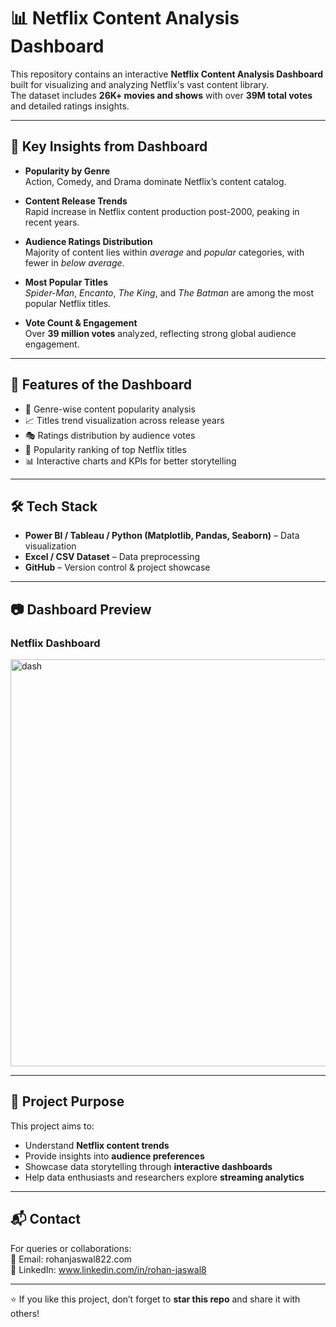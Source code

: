 # 📊 Netflix Content Analysis Dashboard

This repository contains an interactive **Netflix Content Analysis Dashboard** built for visualizing and analyzing Netflix's vast content library.  
The dataset includes **26K+ movies and shows** with over **39M total votes** and detailed ratings insights.  

---

## 🔎 Key Insights from Dashboard

- **Popularity by Genre**  
  Action, Comedy, and Drama dominate Netflix’s content catalog.  

- **Content Release Trends**  
  Rapid increase in Netflix content production post-2000, peaking in recent years.  

- **Audience Ratings Distribution**  
  Majority of content lies within *average* and *popular* categories, with fewer in *below average*.  

- **Most Popular Titles**  
  *Spider-Man*, *Encanto*, *The King*, and *The Batman* are among the most popular Netflix titles.  

- **Vote Count & Engagement**  
  Over **39 million votes** analyzed, reflecting strong global audience engagement.  

---

## 📌 Features of the Dashboard

- 📂 Genre-wise content popularity analysis  
- 📈 Titles trend visualization across release years  
- 🎭 Ratings distribution by audience votes  
- 🌟 Popularity ranking of top Netflix titles  
- 📊 Interactive charts and KPIs for better storytelling  

---

## 🛠️ Tech Stack

- **Power BI / Tableau / Python (Matplotlib, Pandas, Seaborn)** – Data visualization  
- **Excel / CSV Dataset** – Data preprocessing  
- **GitHub** – Version control & project showcase  

---

## 📷 Dashboard Preview

<h3> Netflix Dashboard</h3> <img width="1155" height="651" alt="dash" src="https://github.com/user-attachments/assets/0d118177-5b6c-4156-a26c-c2445351ba09" />

---

## 🎯 Project Purpose

This project aims to:  
- Understand **Netflix content trends**  
- Provide insights into **audience preferences**  
- Showcase data storytelling through **interactive dashboards**  
- Help data enthusiasts and researchers explore **streaming analytics**  

---

## 📬 Contact  

For queries or collaborations:  
📧 Email: rohanjaswal822.com  
🔗 LinkedIn: www.linkedin.com/in/rohan-jaswal8

---

⭐ If you like this project, don’t forget to **star this repo** and share it with others!  
